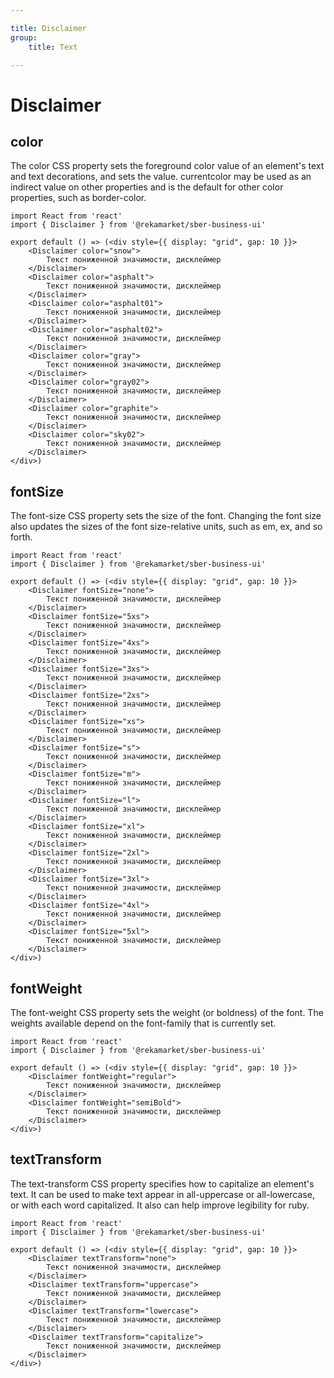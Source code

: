 ```yaml
---

title: Disclaimer
group:
	title: Text

---
```


# Disclaimer

## color
The color CSS property sets the foreground color value of an element's text and text decorations, and sets the <currentcolor> value. currentcolor may be used as an indirect value on other properties and is the default for other color properties, such as border-color.

```tsx
import React from 'react'
import { Disclaimer } from '@rekamarket/sber-business-ui'

export default () => (<div style={{ display: "grid", gap: 10 }}>
	<Disclaimer color="snow">
		Текст пониженной значимости, дисклеймер
	</Disclaimer>
	<Disclaimer color="asphalt">
		Текст пониженной значимости, дисклеймер
	</Disclaimer>
	<Disclaimer color="asphalt01">
		Текст пониженной значимости, дисклеймер
	</Disclaimer>
	<Disclaimer color="asphalt02">
		Текст пониженной значимости, дисклеймер
	</Disclaimer>
	<Disclaimer color="gray">
		Текст пониженной значимости, дисклеймер
	</Disclaimer>
	<Disclaimer color="gray02">
		Текст пониженной значимости, дисклеймер
	</Disclaimer>
	<Disclaimer color="graphite">
		Текст пониженной значимости, дисклеймер
	</Disclaimer>
	<Disclaimer color="sky02">
		Текст пониженной значимости, дисклеймер
	</Disclaimer>
</div>)
```

## fontSize
The font-size CSS property sets the size of the font. Changing the font size also updates the sizes of the font size-relative <length> units, such as em, ex, and so forth.

```tsx
import React from 'react'
import { Disclaimer } from '@rekamarket/sber-business-ui'

export default () => (<div style={{ display: "grid", gap: 10 }}>
	<Disclaimer fontSize="none">
		Текст пониженной значимости, дисклеймер
	</Disclaimer>
	<Disclaimer fontSize="5xs">
		Текст пониженной значимости, дисклеймер
	</Disclaimer>
	<Disclaimer fontSize="4xs">
		Текст пониженной значимости, дисклеймер
	</Disclaimer>
	<Disclaimer fontSize="3xs">
		Текст пониженной значимости, дисклеймер
	</Disclaimer>
	<Disclaimer fontSize="2xs">
		Текст пониженной значимости, дисклеймер
	</Disclaimer>
	<Disclaimer fontSize="xs">
		Текст пониженной значимости, дисклеймер
	</Disclaimer>
	<Disclaimer fontSize="s">
		Текст пониженной значимости, дисклеймер
	</Disclaimer>
	<Disclaimer fontSize="m">
		Текст пониженной значимости, дисклеймер
	</Disclaimer>
	<Disclaimer fontSize="l">
		Текст пониженной значимости, дисклеймер
	</Disclaimer>
	<Disclaimer fontSize="xl">
		Текст пониженной значимости, дисклеймер
	</Disclaimer>
	<Disclaimer fontSize="2xl">
		Текст пониженной значимости, дисклеймер
	</Disclaimer>
	<Disclaimer fontSize="3xl">
		Текст пониженной значимости, дисклеймер
	</Disclaimer>
	<Disclaimer fontSize="4xl">
		Текст пониженной значимости, дисклеймер
	</Disclaimer>
	<Disclaimer fontSize="5xl">
		Текст пониженной значимости, дисклеймер
	</Disclaimer>
</div>)
```

## fontWeight
The font-weight CSS property sets the weight (or boldness) of the font. The weights available depend on the font-family that is currently set.

```tsx
import React from 'react'
import { Disclaimer } from '@rekamarket/sber-business-ui'

export default () => (<div style={{ display: "grid", gap: 10 }}>
	<Disclaimer fontWeight="regular">
		Текст пониженной значимости, дисклеймер
	</Disclaimer>
	<Disclaimer fontWeight="semiBold">
		Текст пониженной значимости, дисклеймер
	</Disclaimer>
</div>)
```

## textTransform
The text-transform CSS property specifies how to capitalize an element's text. It can be used to make text appear in all-uppercase or all-lowercase, or with each word capitalized. It also can help improve legibility for ruby.

```tsx
import React from 'react'
import { Disclaimer } from '@rekamarket/sber-business-ui'

export default () => (<div style={{ display: "grid", gap: 10 }}>
	<Disclaimer textTransform="none">
		Текст пониженной значимости, дисклеймер
	</Disclaimer>
	<Disclaimer textTransform="uppercase">
		Текст пониженной значимости, дисклеймер
	</Disclaimer>
	<Disclaimer textTransform="lowercase">
		Текст пониженной значимости, дисклеймер
	</Disclaimer>
	<Disclaimer textTransform="capitalize">
		Текст пониженной значимости, дисклеймер
	</Disclaimer>
</div>)
```
